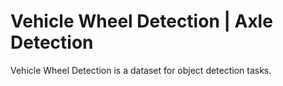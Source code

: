 # Vehicle Wheel Detection | Axle Detection

Vehicle Wheel Detection is a dataset for object detection tasks.